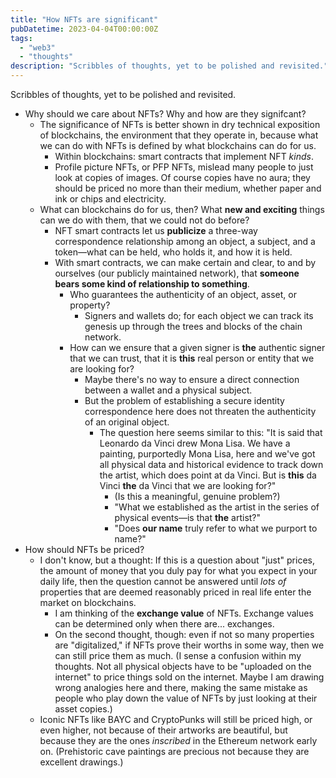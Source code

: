 ```yaml
---
title: "How NFTs are significant"
pubDatetime: 2023-04-04T00:00:00Z
tags:
  - "web3"
  - "thoughts"
description: "Scribbles of thoughts, yet to be polished and revisited."
---
```


Scribbles of thoughts, yet to be polished and revisited.

- Why should we care about NFTs? Why and how are they signifcant?
	- The significance of NFTs is better shown in dry technical exposition of blockchains, the environment that they operate in, because what we can do with NFTs is defined by what blockchains can do for us.
		- Within blockchains: smart contracts that implement NFT *kinds*.
		- Profile picture NFTs, or PFP NFTs, mislead many people to just look at copies of images. Of course copies have no aura; they should be priced no more than their medium, whether paper and ink or chips and electricity.
	- What can blockchains do for us, then? What **new and exciting** things can we do with them, that we could not do before?
		- NFT smart contracts let us **publicize** a three-way correspondence relationship among an object, a subject, and a token—what can be held, who holds it, and how it is held.
		- With smart contracts, we can make certain and clear, to and by ourselves (our publicly maintained network), that **someone bears some kind of relationship to something**.
			- Who guarantees the authenticity of an object, asset, or property?
				- Signers and wallets do; for each object we can track its genesis up through the trees and blocks of the chain network.
			- How can we ensure that a given signer is **the** authentic signer that we can trust, that it is **this** real person or entity that we are looking for?
				- Maybe there's no way to ensure a direct connection between a wallet and a physical subject.
				- But the problem of establishing a secure identity correspondence here does not threaten the authenticity of an original object.
					- The question here seems similar to this: "It is said that Leonardo da Vinci drew Mona Lisa. We have a painting, purportedly Mona Lisa, here and we've got all physical data and historical evidence to track down the artist, which does point at da Vinci. But is **this** da Vinci **the** da Vinci that we are looking for?" 
						- (Is this a meaningful, genuine problem?)
						- "What we established as the artist in the series of physical events—is that **the** artist?"
						- "Does **our name** truly refer to what we purport to name?"
- How should NFTs be priced?
	- I don't know, but a thought: If this is a question about "just" prices, the amount of money that you duly pay for what you expect in your daily life, then the question cannot be answered until *lots of* properties that are deemed reasonably priced in real life enter the market on blockchains. 
		- I am thinking of the **exchange value** of NFTs. Exchange values can be determined only when there are... exchanges. 
		- On the second thought, though: even if not so many properties are "digitalized," if NFTs prove their worths in some way, then we can still price them as much. (I sense a confusion within my thoughts. Not all physical objects have to be "uploaded on the internet" to price things sold on the internet. Maybe I am drawing wrong analogies here and there, making the same mistake as people who play down the value of NFTs by just looking at their asset copies.)
	- Iconic NFTs like BAYC and CryptoPunks will still be priced high, or even higher, not because of their artworks are beautiful, but because they are the ones *inscribed* in the Ethereum network early on. (Prehistoric cave paintings are precious not because they are excellent drawings.)
